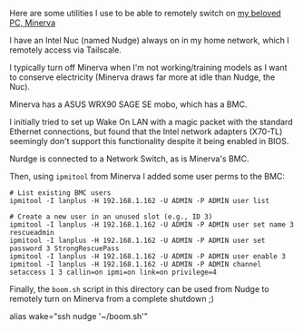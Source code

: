 Here are some utilities I use to be able to remotely switch on [my beloved PC, Minerva](https://garylvov.com/projects/minerva/)

I have an Intel Nuc (named Nudge) always on in my home network, which I remotely access via Tailscale. 

I typically turn off Minerva when I'm not working/training models as I want to conserve electricity (Minerva draws far more at idle than Nudge, the Nuc).

Minerva has a ASUS WRX90 SAGE SE mobo, which has a BMC.

I initially tried to set up Wake On LAN with a magic packet with the standard Ethernet connections, but found that the Intel network adapters (X70-TL) seemingly don't support
this functionality despite it being enabled in BIOS.

Nurdge is connected to a Network Switch, as is Minerva's BMC.

Then, using ``ipmitool`` from Minerva I added some user perms to the BMC:

```
# List existing BMC users
ipmitool -I lanplus -H 192.168.1.162 -U ADMIN -P ADMIN user list

# Create a new user in an unused slot (e.g., ID 3)
ipmitool -I lanplus -H 192.168.1.162 -U ADMIN -P ADMIN user set name 3 rescueadmin
ipmitool -I lanplus -H 192.168.1.162 -U ADMIN -P ADMIN user set password 3 StrongRescuePass
ipmitool -I lanplus -H 192.168.1.162 -U ADMIN -P ADMIN user enable 3
ipmitool -I lanplus -H 192.168.1.162 -U ADMIN -P ADMIN channel setaccess 1 3 callin=on ipmi=on link=on privilege=4
```

Finally, the ``boom.sh`` script in this directory can be used from Nudge to remotely turn on Minerva from a complete shutdown ;)

alias wake="ssh nudge '~/boom.sh'"
